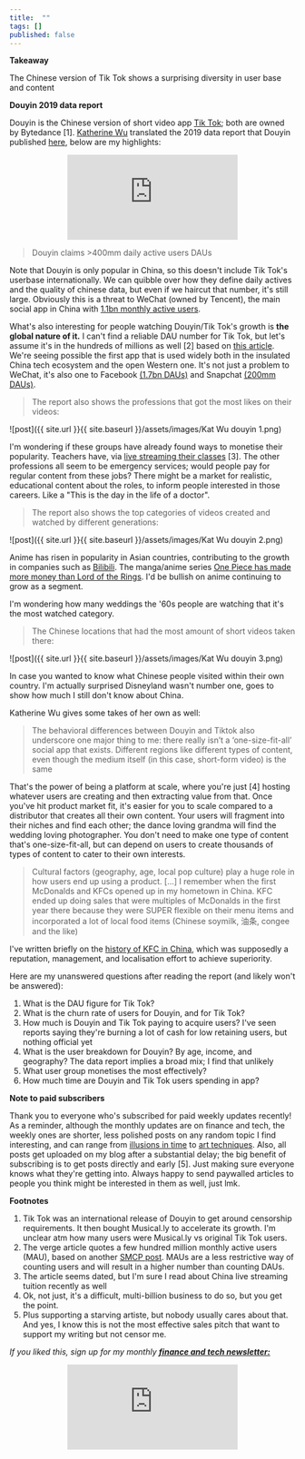 ```yaml
---
title:  ""  
tags: []
published: false
---
```


<style>
      .iframe-container {
        overflow: hidden;        
        padding-top: 50%; <!-- Calculated from the aspect ration of the content (in case of 16:9 it is 9/16= 0.5625) -->
        position: relative;
      }
      .iframe-container iframe { 
         border: 0;
         height: 100%; <!-- Finally, width and height are set to 100% so the iframe takes up 100% of the containers space. -->
         left: 0;
         position: absolute;
         top: 0;
         width: 100%;
         display: block;
         margin: 0 auto; <!-- center image -->
      }
      <!-- 4x3 Aspect Ratio -->
      .iframe-container-4x3 {
        padding-top: 75%;
      }
</style> 

**Takeaway**

The Chinese version of Tik Tok shows a surprising diversity in user base and content

**Douyin 2019 data report**

Douyin is the Chinese version of short video app [Tik Tok](https://techcrunch.com/2020/01/16/44-of-tiktoks-all-time-downloads-were-in-2019-but-app-hasnt-figured-out-monetization/ "Tik Tok"); both are owned by Bytedance \[1\]. [Katherine Wu](https://twitter.com/katherineykwu/status/1214322371567521792?s=20 "Katherine") translated the 2019 data report that Douyin published [here](https://www.katherinewu.me/writings/bytedance-tiktok-douyin-2019-report "katherine"), below are my highlights:

<div class="iframe-container-4x3">
  <p align="center"><iframe src="https://avoidboringpeople.substack.com/embed" frameborder="0" scrolling="no"> </iframe></p>
</div>

> Douyin claims >400mm daily active users DAUs

Note that Douyin is only popular in China, so this doesn't include Tik Tok's userbase internationally. We can quibble over how they define daily actives and the quality of chinese data, but even if we haircut that number, it's still large. Obviously this is a threat to WeChat (owned by Tencent), the main social app in China with [1.1bn monthly active users](https://www.tencent.com/en-us/investors.html "tencent").

What's also interesting for people watching Douyin/Tik Tok's growth is **the global nature of it.** I can't find a reliable DAU number for Tik Tok, but let's assume it's in the hundreds of millions as well \[2\] based on [this article](https://www.theverge.com/2019/11/4/20948731/tiktok-bytedance-china-social-media-growth-users-decline-first-time "Tik Tok"). We're seeing possible the first app that is used widely both in the insulated China tech ecosystem and the open Western one. It's not just a problem to WeChat, it's also one to Facebook [(1.7bn DAUs)](https://www.statista.com/statistics/346167/facebook-global-dau/ "FB") and Snapchat [(200mm DAUs)](https://www.statista.com/statistics/545967/snapchat-app-dau/ "SNAP").

> The report also shows the professions that got the most likes on their videos:

![post]({{ site.url }}{{ site.baseurl }}/assets/images/Kat Wu douyin 1.png)

I'm wondering if these groups have already found ways to monetise their popularity. Teachers have, via [live streaming their classes](https://shanghaiist.com/2017/01/13/chinese_english_teacher_makes_millions/ "live") \[3\]. The other professions all seem to be emergency services; would people pay for regular content from these jobs? There might be a market for realistic, educational content about the roles, to inform people interested in those careers. Like a "This is the day in the life of a doctor".

> The report also shows the top categories of videos created and watched by different generations:

![post]({{ site.url }}{{ site.baseurl }}/assets/images/Kat Wu douyin 2.png)

Anime has risen in popularity in Asian countries, contributing to the growth in companies such as [Bilibili](https://en.wikipedia.org/wiki/Bilibili "Bili"). The manga/anime series [One Piece has made more money than Lord of the Rings](https://comicbook.com/anime/2019/03/26/one-piece-anime-total-gross-lord-of-the-rings-franchise/ "LOTR"). I'd be bullish on anime continuing to grow as a segment.

I'm wondering how many weddings the '60s people are watching that it's the most watched category.

> The Chinese locations that had the most amount of short videos taken there:

![post]({{ site.url }}{{ site.baseurl }}/assets/images/Kat Wu douyin 3.png)

In case you wanted to know what Chinese people visited within their own country. I'm actually surprised Disneyland wasn't number one, goes to show how much I still don't know about China.

Katherine Wu gives some takes of her own as well:

> The behavioral differences between Douyin and Tiktok also underscore one major thing to me: there really isn’t a ‘one-size-fit-all’ social app that exists. Different regions like different types of content, even though the medium itself (in this case, short-form video) is the same

That's the power of being a platform at scale, where you're just \[4\] hosting whatever users are creating and then extracting value from that. Once you've hit product market fit, it's easier for you to scale compared to a distributor that creates all their own content. Your users will fragment into their niches and find each other; the dance loving grandma will find the wedding loving photographer. You don't need to make one type of content that's one-size-fit-all, but can depend on users to create thousands of types of content to cater to their own interests.

> Cultural factors (geography, age, local pop culture) play a huge role in how users end up using a product. \[...\] I remember when the first McDonalds and KFCs opened up in my hometown in China. KFC ended up doing sales that were multiples of McDonalds in the first year there because they were SUPER flexible on their menu items and incorporated a lot of local food items (Chinese soymilk, 油条, congee and the like)

I've written briefly on the [history of KFC in China](https://www.leonlinsx.com/KFC-China/ "KFC"), which was supposedly a reputation, management, and localisation effort to achieve superiority.

Here are my unanswered questions after reading the report (and likely won't be answered):

1. What is the DAU figure for Tik Tok?
2. What is the churn rate of users for Douyin, and for Tik Tok?
3. How much is Douyin and Tik Tok paying to acquire users? I've seen reports saying they're burning a lot of cash for low retaining users, but nothing official yet
4. What is the user breakdown for Douyin? By age, income, and geography? The data report implies a broad mix; I find that unlikely
5. What user group monetises the most effectively?
6. How much time are Douyin and Tik Tok users spending in app? 

**Note to paid subscribers**

Thank you to everyone who's subscribed for paid weekly updates recently! As a reminder, although the monthly updates are on finance and tech, the weekly ones are shorter, less polished posts on any random topic I find interesting, and can range from [illusions in time](https://www.leonlinsx.com/temporal-illusions/ "time") to [art techniques](https://www.leonlinsx.com/tims-vermeer/ "art"). Also, all posts get uploaded on my blog after a substantial delay; the big benefit of subscribing is to get posts directly and early \[5\]. Just making sure everyone knows what they're getting into. Always happy to send paywalled articles to people you think might be interested in them as well, just lmk.  

**Footnotes**

1. Tik Tok was an international release of Douyin to get around censorship requirements. It then bought Musical.ly to accelerate its growth. I'm unclear atm how many users were Musical.ly vs original Tik Tok users.
2. The verge article quotes a few hundred million monthly active users (MAU), based on another [SMCP post](https://www.scmp.com/tech/article/2155580/tik-tok-hits-500-million-global-monthly-active-users-china-social-media-video "MAU"). MAUs are a less restrictive way of counting users and will result in a higher number than counting DAUs.
3. The article seems dated, but I'm sure I read about China live streaming tuition recently as well 
4. Ok, not just, it's a difficult, multi-billion business to do so, but you get the point.
5. Plus supporting a starving artiste, but nobody usually cares about that. And yes, I know this is not the most effective sales pitch  that want to support my writing but not censor me. 

*If you liked this, sign up for my monthly* ***[finance and tech newsletter:](https://avoidboringpeople.substack.com/ "ABP")***

<div class="iframe-container-4x3">
  <p align="center"><iframe src="https://avoidboringpeople.substack.com/embed" frameborder="0" scrolling="no"> </iframe></p>
</div>

